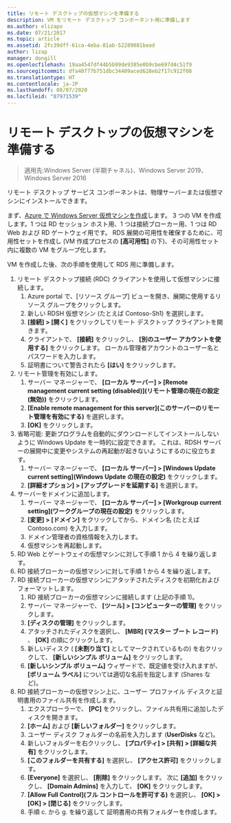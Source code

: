 ```yaml
---
title: リモート デスクトップの仮想マシンを準備する
description: VM をリモート デスクトップ コンポーネント用に準備します
ms.author: elizapo
ms.date: 07/21/2017
ms.topic: article
ms.assetid: 2fc39dff-61ca-4eba-81ab-52289081bead
author: lizap
manager: dongill
ms.openlocfilehash: 19aa4547df44b5b99de9385e0b9cbe697d4c51f9
ms.sourcegitcommit: dfa48f77b751dbc34409aced628eb2f17c912f08
ms.translationtype: HT
ms.contentlocale: ja-JP
ms.lasthandoff: 08/07/2020
ms.locfileid: "87971539"
---
```

# <a name="prepare-your-virtual-machines-for-remote-desktop"></a>リモート デスクトップの仮想マシンを準備する

>適用先:Windows Server (半期チャネル)、Windows Server 2019、Windows Server 2016

リモート デスクトップ サービス コンポーネントは、物理サーバーまたは仮想マシンにインストールできます。

まず、[Azure で Windows Server 仮想マシンを作成](/azure/virtual-machines/windows/quick-create-portal)します。 3 つの VM を作成します。1 つは RD セッション ホスト用、1 つは接続ブローカー用、1 つは RD Web および RD ゲートウェイ用です。 RDS 展開の可用性を確保するために、可用性セットを作成し (VM 作成プロセスの **[高可用性]** の下)、その可用性セット内に複数の VM をグループ化します。

VM を作成した後、次の手順を使用して RDS 用に準備します。

1.  リモート デスクトップ接続 (RDC) クライアントを使用して仮想マシンに接続します。
    1.  Azure portal で、[リソース グループ] ビューを開き、展開に使用するリソース グループをクリックします。
    2.  新しい RDSH 仮想マシン (たとえば Contoso-Sh1) を選択します。
    3.  **[接続] > [開く]** をクリックしてリモート デスクトップ クライアントを開きます。
    4.  クライアントで、 **[接続]** をクリックし、 **[別のユーザー アカウントを使用する]** をクリックします。 ローカル管理者アカウントのユーザー名とパスワードを入力します。
    5.  証明書について警告されたら **[はい]** をクリックします。
2.  リモート管理を有効にします。
    1.  サーバー マネージャーで、 **[ローカル サーバー] > [Remote management current setting (disabled)]\(リモート管理の現在の設定 (無効)\)** をクリックします。
    2.  **[Enable remote management for this server]\(このサーバーのリモート管理を有効にする\)** を選択します。
    3.  **[OK]** をクリックします。
3.  省略可能: 更新プログラムを自動的にダウンロードしてインストールしないように Windows Update を一時的に設定できます。 これは、RDSH サーバーの展開中に変更やシステムの再起動が起きないようにするのに役立ちます。
    1.  サーバー マネージャーで、 **[ローカル サーバー] > [Windows Update current setting]\(Windows Update の現在の設定\)** をクリックします。
    2.  **[詳細オプション] > [アップグレードを延期する]** を選択します。
4.  サーバーをドメインに追加します。
    1.  サーバー マネージャーで、 **[ローカル サーバー] > [Workgroup current setting]\(ワークグループの現在の設定\)** をクリックします。
    2.  **[変更] > [ドメイン]** をクリックしてから、ドメイン名 (たとえば Contoso.com) を入力します。
    3.  ドメイン管理者の資格情報を入力します。
    4.  仮想マシンを再起動します。
5.  RD Web とゲートウェイの仮想マシンに対して手順 1 から 4 を繰り返します。
6.  RD 接続ブローカーの仮想マシンに対して手順 1 から 4 を繰り返します。
7.  RD 接続ブローカーの仮想マシンにアタッチされたディスクを初期化およびフォーマットします。
    1.  RD 接続ブローカーの仮想マシンに接続します (上記の手順 1)。
    2.  サーバー マネージャーで、 **[ツール] > [コンピューターの管理]** をクリックします。
    3.  **[ディスクの管理]** をクリックします。
    4.  アタッチされたディスクを選択し、 **[MBR] (マスター ブート レコード)** 、 **[OK]** の順にクリックします。
    5.  新しいディスク ( **[未割り当て]** としてマークされているもの) を右クリックして、 **[新しいシンプル ボリューム]** をクリックします。
    6.  **[新しいシンプル ボリューム]** ウィザードで、既定値を受け入れますが、 **[ボリューム ラベル]** については適切な名前を指定します (Shares など)。
8.  RD 接続ブローカーの仮想マシン上に、ユーザー プロファイル ディスクと証明書用のファイル共有を作成します。
    1.  エクスプローラーで、 **[PC]** をクリックし、ファイル共有用に追加したディスクを開きます。
    2.  **[ホーム]** および **[新しいフォルダー]** をクリックします。
    3.  ユーザー ディスク フォルダーの名前を入力します (**UserDisks** など)。
    4.  新しいフォルダーを右クリックし、 **[プロパティ] > [共有] > [詳細な共有]** をクリックします。
    5.  **[このフォルダーを共有する]** を選択し、 **[アクセス許可]** をクリックします。
    6.  **[Everyone]** を選択し、 **[削除]** をクリックします。 次に **[追加]** をクリックし、 **[Domain Admins]** を入力して、 **[OK]** をクリックします。
    7.  **[Allow Full Control]\(フル コントロールを許可する\)** を選択し、 **[OK] > [OK] > [閉じる]** をクリックします。
    8.  手順 c. から g. を繰り返して 証明書用の共有フォルダーを作成します。


